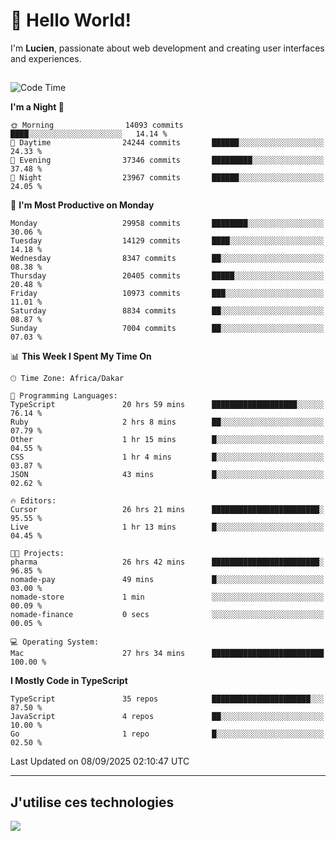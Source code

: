 # 👋 Hello World!

I'm **Lucien**, passionate about web development and creating user interfaces and experiences.

##

<!--START_SECTION:waka-->
![Code Time](http://img.shields.io/badge/Code%20Time-3%2C663%20hrs%2029%20mins-blue)

**I'm a Night 🦉** 

```text
🌞 Morning                14093 commits       ████░░░░░░░░░░░░░░░░░░░░░   14.14 % 
🌆 Daytime                24244 commits       ██████░░░░░░░░░░░░░░░░░░░   24.33 % 
🌃 Evening                37346 commits       █████████░░░░░░░░░░░░░░░░   37.48 % 
🌙 Night                  23967 commits       ██████░░░░░░░░░░░░░░░░░░░   24.05 % 
```
📅 **I'm Most Productive on Monday** 

```text
Monday                   29958 commits       ████████░░░░░░░░░░░░░░░░░   30.06 % 
Tuesday                  14129 commits       ████░░░░░░░░░░░░░░░░░░░░░   14.18 % 
Wednesday                8347 commits        ██░░░░░░░░░░░░░░░░░░░░░░░   08.38 % 
Thursday                 20405 commits       █████░░░░░░░░░░░░░░░░░░░░   20.48 % 
Friday                   10973 commits       ███░░░░░░░░░░░░░░░░░░░░░░   11.01 % 
Saturday                 8834 commits        ██░░░░░░░░░░░░░░░░░░░░░░░   08.87 % 
Sunday                   7004 commits        ██░░░░░░░░░░░░░░░░░░░░░░░   07.03 % 
```


📊 **This Week I Spent My Time On** 

```text
🕑︎ Time Zone: Africa/Dakar

💬 Programming Languages: 
TypeScript               20 hrs 59 mins      ███████████████████░░░░░░   76.14 % 
Ruby                     2 hrs 8 mins        ██░░░░░░░░░░░░░░░░░░░░░░░   07.79 % 
Other                    1 hr 15 mins        █░░░░░░░░░░░░░░░░░░░░░░░░   04.55 % 
CSS                      1 hr 4 mins         █░░░░░░░░░░░░░░░░░░░░░░░░   03.87 % 
JSON                     43 mins             █░░░░░░░░░░░░░░░░░░░░░░░░   02.62 % 

🔥 Editors: 
Cursor                   26 hrs 21 mins      ████████████████████████░   95.55 % 
Live                     1 hr 13 mins        █░░░░░░░░░░░░░░░░░░░░░░░░   04.45 % 

🐱‍💻 Projects: 
pharma                   26 hrs 42 mins      ████████████████████████░   96.85 % 
nomade-pay               49 mins             █░░░░░░░░░░░░░░░░░░░░░░░░   03.00 % 
nomade-store             1 min               ░░░░░░░░░░░░░░░░░░░░░░░░░   00.09 % 
nomade-finance           0 secs              ░░░░░░░░░░░░░░░░░░░░░░░░░   00.05 % 

💻 Operating System: 
Mac                      27 hrs 34 mins      █████████████████████████   100.00 % 
```

**I Mostly Code in TypeScript** 

```text
TypeScript               35 repos            ██████████████████████░░░   87.50 % 
JavaScript               4 repos             ██░░░░░░░░░░░░░░░░░░░░░░░   10.00 % 
Go                       1 repo              █░░░░░░░░░░░░░░░░░░░░░░░░   02.50 % 
```




 Last Updated on 08/09/2025 02:10:47 UTC
<!--END_SECTION:waka-->
---

## J'utilise ces technologies

<p align="left">
  <a href="https://skillicons.dev">
    <img src="https://skillicons.dev/icons?i=ts,js,go,ruby,css,scss,tailwind,react,vite,nextjs,docker,figma,ableton" />
  </a>
</p>

